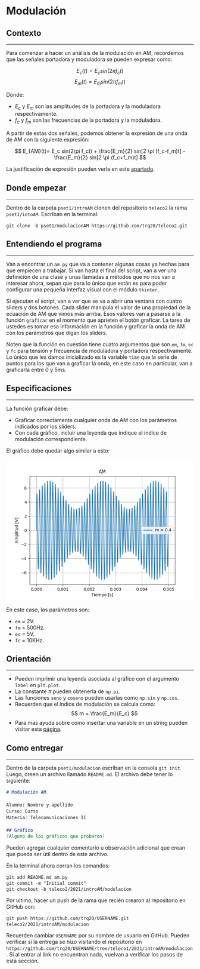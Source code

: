# Modulación

## Contexto
---

Para comenzar a hacer un análisis de la modulación en AM, recordemos que las señales portadora y moduladora se pueden expresar como:

$$
E_c(t)= E_c sin(2\pi f_ct)
$$
$$
E_m(t)=E_m sin(2\pi f_mt)
$$

Donde:
- $E_c$ y $E_m$ son las amplitudes de la portadora y la moduladora respectivamente.
- $f_c$ y $f_m$ son las frecuencias de la portadora y la moduladora.

A partir de estas dos señales, podemos obtener la expresión de una onda de AM con la siguiente expresión:

$$
E_{AM}(t)= E_c sin(2\pi f_ct) + \frac{E_m}{2} sin[2 \pi (f_c-f_m)t] - \frac{E_m}{2} sin[2 \pi (f_c+f_m)t]
$$

La justificación de expresión pueden verla en este [apartado](https://www.notion.so/An-lisis-matem-tico-de-AM-7ab6df2964f14ca3a28ff0b3800836a5).

## Donde empezar
---
Dentro de la carpeta `pset1/introAM` clonen del repositorio `teleco2` la rama `pset1/intoAM`. Escriban en la terminal:

```
git clone -b pset1/modulacionAM https://github.com/trq20/teleco2.git
```

## Entendiendo el programa
---
Van a encontrar un `am.py` que va a contener algunas cosas ya hechas para que empiecen a trabajar. Si van hasta el final del script, van a ver una definición de una clase y unas llamadas a métodos que no nos van a interesar ahora, sepan que para lo único que están es para poder configurar una pequeña interfaz visual con el módulo `tkinter`. 

Si ejecutan el script, van a ver que se va a abrir una ventana con cuatro sliders y dos botones. Cada slider manipula el valor de una propiedad de la ecuación de AM que vimos más arriba. Esos valores van a pasarse a la función `graficar` en el momento que aprieten el botón graficar. La tarea de ustedes es tomar esa información en la función y graficar la onda de AM con los parámetros que digan los sliders.

Noten que la función en cuestión tiene cuatro argumentos que son `em`, `fm`, `ec` y `fc` para tensión y frecuencia de moduladora y portadora respectivamente. Lo único que les damos inicializado es la variable `time` que la serie de puntos para los que van a graficar la onda, en este caso en particular, van a graficarla entre 0 y 5ms.

## Especificaciones
---
La función graficar debe:
- Graficar correctamente cualquier onda de AM con los parámetros indicados por los sliders.
- Con cada gráfico, incluir una leyenda que indique el índice de modulación correspondiente.  

El gráfico debe quedar algo similar a esto:

![](ejemplo.png)

En este caso, los parámetros son:
- `em` = 2V.
- `fm` = 500Hz.
- `ec` = 5V.
- `fc` = 10KHz.

## Orientación
---
- Pueden imprimir una leyenda asociada al gráfico con el argumento `label` en `plt.plot`.
- La constante $\pi$ pueden obtenerla de `np.pi`.
- Las funciones `seno` y `coseno` pueden usarlas como `np.sin` y `np.cos`.
- Recuerden que el índice de modulación se calcula como:
$$
m = \frac{E_m}{E_c}
$$
- Para mas ayuda sobre como insertar una variable en un string pueden visitar esta [página](https://www.w3schools.com/python/ref_string_format.asp).

## Como entregar
---
Dentro de la carpeta `pset1/modulacion` escriban en la consola `git init`. Luego, creen un archivo llamado `README.md`. El archivo debe tener lo siguiente:

```markdown
# Modulación AM

Alumno: Nombre y apellido
Curso: Curso
Materia: Telecomunicaciones II

## Gráfico
[Alguno de los gráficos que probaron]
```

Pueden agregar cualquier comentario u observación adicional que crean que pueda ser útil dentro de este archivo.

En la terminal ahora corran los comandos:

```
git add README.md am.py
git commit -m "Initial commit"
git checkout -b teleco2/2021/introAM/modulacion
```

Por ultimo, hacer un push de la rama que recién crearon al repositorio en GitHub con:

```
git push https://github.com/trq20/USERNAME.git teleco2/2021/introAM/modulacion
```

Recuerden cambiar `USERNAME` por su nombre de usuario en GitHub. Pueden verificar si la entrega se hizo visitando el repositorio en `https://github.com/trq20/USERNAME/tree/teleco1/2021/introAM/modulacion`. Si al entrar al link no encuentran nada, vuelvan a verificar los pasos de esta sección.